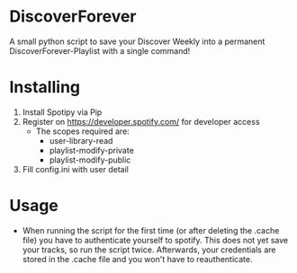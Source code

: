 # DiscoverForever
A small python script to save your Discover Weekly into a permanent DiscoverForever-Playlist with a single command!

# Installing
1. Install Spotipy via Pip
2. Register on https://developer.spotify.com/ for developer access
   * The scopes required are: 
     * user-library-read 
     * playlist-modify-private 
     * playlist-modify-public
3. Fill config.ini with user detail

# Usage
* When running the script for the first time (or after deleting the .cache file) you have to authenticate yourself to spotify.
This does not yet save your tracks, so run the script twice.
Afterwards, your credentials are stored in the .cache file and you won't have to reauthenticate.
